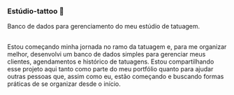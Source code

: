 ### Estúdio-tattoo :bug:
Banco de dados para gerenciamento do meu estúdio de tatuagem.
##
Estou começando minha jornada no ramo da tatuagem e, para me organizar melhor, desenvolvi um banco de dados simples para gerenciar meus clientes, agendamentos e histórico de tatuagens. Estou compartilhando esse projeto aqui tanto como parte do meu portfólio quanto para ajudar outras pessoas que, assim como eu, estão começando e buscando formas práticas de se organizar desde o início.
